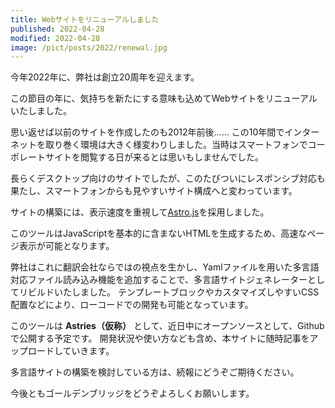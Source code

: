 ```yaml
---
title: Webサイトをリニューアルしました
published: 2022-04-28
modified: 2022-04-28
image: /pict/posts/2022/renewal.jpg
---
```


今年2022年に、弊社は創立20周年を迎えます。

この節目の年に、気持ちを新たにする意味も込めてWebサイトをリニューアルいたしました。

思い返せば以前のサイトを作成したのも2012年前後……
この10年間でインターネットを取り巻く環境は大きく様変わりしました。当時はスマートフォンでコーポレートサイトを閲覧する日が来るとは思いもしませんでした。

長らくデスクトップ向けのサイトでしたが、このたびついにレスポンシブ対応も果たし、スマートフォンからも見やすいサイト構成へと変わっています。

サイトの構築には、表示速度を重視して[Astro.js](https://astro.build/)を採用しました。

このツールはJavaScriptを基本的に含まないHTMLを生成するため、高速なページ表示が可能となります。

弊社はこれに翻訳会社ならではの視点を生かし、Yamlファイルを用いた多言語対応ファイル読み込み機能を追加することで、多言語サイトジェネレーターとしてリビルドいたしました。
テンプレートブロックやカスタマイズしやすいCSS配置などにより、ローコードでの開発も可能となっています。

このツールは **Astries（仮称）** として、近日中にオープンソースとして、Githubで公開する予定です。
開発状況や使い方なども含め、本サイトに随時記事をアップロードしていきます。

多言語サイトの構築を検討している方は、続報にどうぞご期待ください。

今後ともゴールデンブリッジをどうぞよろしくお願いします。
